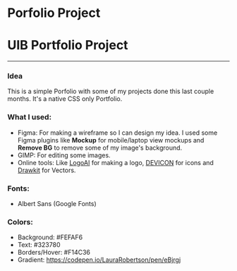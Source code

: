 # Porfolio Project

# UIB Portfolio Project

---

### Idea

This is a simple Porfolio with some of my projects done this last couple months. It's a native CSS only Portfolio.


### What I used:

- Figma: For making a wireframe so I can design my idea. I used some Figma plugins like <b>Mockup</b> for mobile/laptop view mockups and <b>Remove BG</b> to remove some of my image's background.
- GIMP: For editing some images.
- Online tools: Like <a href="https://www.logoai.com" target="_blank">LogoAI</a> for making a logo, <a href="https://devicon.dev" target="_blank">DEVICON</a> for icons and <a href="https://drawkit.com/" target="_blank">Drawkit</a> for Vectors.


### Fonts:
- Albert Sans (Google Fonts)

### Colors:

- Background: #FEFAF6
- Text: #323780
- Borders/Hover: #F14C36
- Gradient: <a href="https://codepen.io/LauraRobertson/pen/eBjrgj" target="_blank">https://codepen.io/LauraRobertson/pen/eBjrgj</a>
